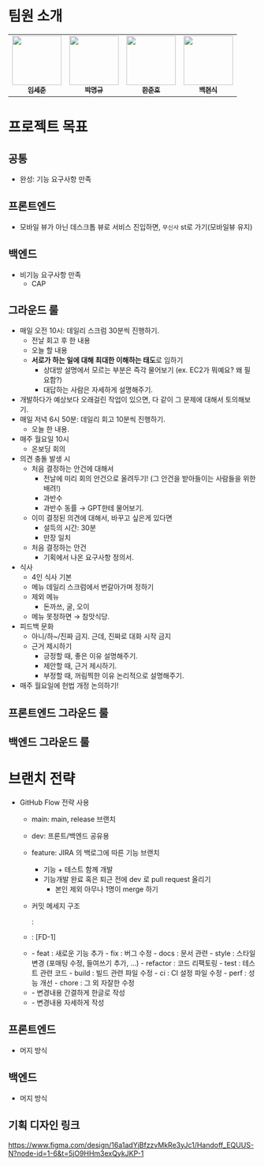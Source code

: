 # 팀원 소개

<table>
<tr>
<td align="center"><a href="https://github.com/lsj1137"><img src="https://avatars.githubusercontent.com/u/57708892?v=44" width="100px;" alt=""/><br /><sub><b>임세준</b></sub></a><br />
<td align="center"><a href="https://github.com/vvsos1"><img src="https://avatars.githubusercontent.com/u/26290830?v=4" width="100px;" alt=""/><br /><sub><b>박명규</b></sub></a><br />
<td align="center"><a href="https://github.com/GoGradually"><img src="https://avatars.githubusercontent.com/u/62929862?v=4" width="100px;" alt=""/><br /><sub><b>한준호</b></sub></a><br />
<td align="center"><a href="https://github.com/hammsik"><img src="https://avatars.githubusercontent.com/u/116339092?v=4" width="100px;" alt=""/><br /><sub><b>백현식</b></sub></a><br />
</table>

# 프로젝트 목표

## 공통

- 완성: 기능 요구사항 만족

## 프론트엔드

- 모바일 뷰가 아닌 데스크톱 뷰로 서비스 진입하면, `무신사` st로 가기(모바일뷰 유지)

## 백엔드

- 비기능 요구사항 만족
    - CAP

## 그라운드 룰

- 매일 오전 10시: 데일리 스크럼 30분씩 진행하기.
    - 전날 회고 후 한 내용
    - 오늘 할 내용
    - **서로가 하는 일에 대해 최대한 이해하는 태도**로 임하기
        - 상대방 설명에서 모르는 부분은 즉각 물어보기 (ex. EC2가 뭐예요? 왜 필요함?)
        - 대답하는 사람은 자세하게 설명해주기.
- 개발하다가 예상보다 오래걸린 작업이 있으면, 다 같이 그 문제에 대해서 토의해보기.
- 매일 저녁 6시 50분: 데일리 회고 10분씩 진행하기.
    - 오늘 한 내용.
- 매주 월요일 10시
    - 온보딩 회의
- 의견 충돌 발생 시
    - 처음 결정하는 안건에 대해서
        - 전날에 미리 회의 안건으로 올려두기! (그 안건을 받아들이는 사람들을 위한 배려!)
        - 과반수
        - 과반수 동률 → GPT한테 물어보기.
    - 이미 결정된 의견에 대해서, 바꾸고 싶은게 있다면
        - 설득의 시간: 30분
        - 만장 일치
    - 처음 결정하는 안건
        - 기획에서 나온 요구사항 정의서.
- 식사
    - 4인 식사 기본
    - 메뉴 데일리 스크럼에서 번갈아가며 정하기
    - 제외 메뉴
        - 돈까쓰, 굴, 오이
    - 메뉴 못정하면 → 참맛식당.
- 피드백 문화
    - 아니/하~/진짜 금지. 근데, 진짜로 대화 시작 금지
    - 근거 제시하기
        - 긍정할 때, 좋은 이유 설명해주기.
        - 제안할 때, 근거 제시하기.
        - 부정할 때, 꺼림찍한 이유 논리적으로 설명해주기.
- 매주 월요일에 헌법 개정 논의하기!

## 프론트엔드 그라운드 룰

## 백엔드 그라운드 룰

# 브랜치 전략

- GitHub Flow 전략 사용
    - main: main, release 브랜치
    - dev: 프론트/백엔드 공유용
    - feature: JIRA 의 백로그에 따른 기능 브랜치
        - 기능 + 테스트 함께 개발
        - 기능개발 완료 혹은 퇴근 전에 dev 로 pull request 올리기
            - 본인 제외 아무나 1명이 merge 하기
        
    - 커밋 메세지 구조
        
        <type>: <commit prefix> <summary>
        
        <BLANK LINE>
        
        <body>
        
    - <commit prefix>: [FD-1]
    - <type>
        - feat : 새로운 기능 추가
        - fix : 버그 수정
        - docs : 문서 관련
        - style : 스타일 변경 (포매팅 수정, 들여쓰기 추가, …)
        - refactor : 코드 리팩토링
        - test : 테스트 관련 코드
        - build : 빌드 관련 파일 수정
        - ci : CI 설정 파일 수정
        - perf : 성능 개선
        - chore : 그 외 자잘한 수정
    - <summary>
        - 변경내용 간결하게 한글로 작성
    - <body>
        - 변경내용 자세하게 작성

## 프론트엔드

- 머지 방식

## 백엔드

- 머지 방식


## 기획 디자인 링크

https://www.figma.com/design/16a1adYjBfzzvMkRe3yJc1/Handoff_EQUUS-N?node-id=1-6&t=5jO9HHm3exQykJKP-1
